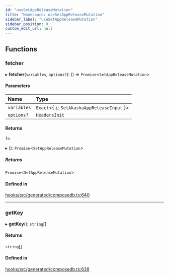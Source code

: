 ```yaml
---
id: "useSetAppReleaseMutation"
title: "Namespace: useSetAppReleaseMutation"
sidebar_label: "useSetAppReleaseMutation"
sidebar_position: 0
custom_edit_url: null
---
```


## Functions

### fetcher

▸ **fetcher**(`variables`, `options?`): () => `Promise`<`SetAppReleaseMutation`\>

#### Parameters

| Name | Type |
| :------ | :------ |
| `variables` | `Exact`<{ `i`: `SetAkashaAppReleaseInput`  }\> |
| `options?` | `HeadersInit` |

#### Returns

`fn`

▸ (): `Promise`<`SetAppReleaseMutation`\>

##### Returns

`Promise`<`SetAppReleaseMutation`\>

#### Defined in

[hooks/src/generated/composedb.ts:640](https://github.com/AKASHAorg/akasha-core/blob/6ca157f7/libs/hooks/src/generated/composedb.ts#L640)

___

### getKey

▸ **getKey**(): `string`[]

#### Returns

`string`[]

#### Defined in

[hooks/src/generated/composedb.ts:638](https://github.com/AKASHAorg/akasha-core/blob/6ca157f7/libs/hooks/src/generated/composedb.ts#L638)
